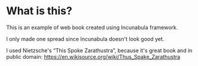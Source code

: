 # What is this?

This is an example of web book created using Incunabula framework.

I only made one spread since Incunabula doesn't look good yet.

I used Nietzsche's “This Spoke Zarathustra”, because it's great book and in public domain: https://en.wikisource.org/wiki/Thus_Spake_Zarathustra
